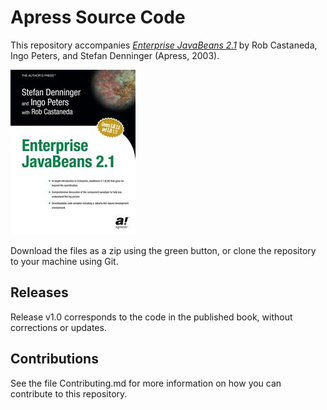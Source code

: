# Apress Source Code

This repository accompanies [*Enterprise JavaBeans 2.1*](http://www.apress.com/9781590590881) by Rob Castaneda, Ingo Peters, and Stefan Denninger (Apress, 2003).

![Cover image](9781590590881.jpg)

Download the files as a zip using the green button, or clone the repository to your machine using Git.

## Releases

Release v1.0 corresponds to the code in the published book, without corrections or updates.

## Contributions

See the file Contributing.md for more information on how you can contribute to this repository.
